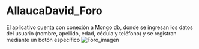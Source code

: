 # AllaucaDavid_Foro
El aplicativo cuenta con conexión a Mongo db, donde se ingresan los datos del usuario (nombre, apellido, edad, cédula y teléfono) y se registran mediante un botón específico
![Foro_imagen](https://user-images.githubusercontent.com/94937574/179662977-a467b05b-aeda-4fd1-b783-2a7a2fe776a2.png)
